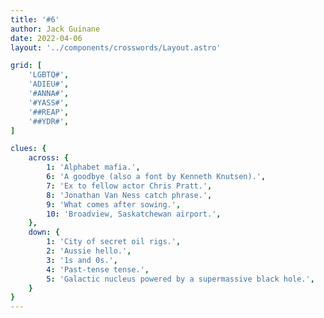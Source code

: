 ```yaml
---
title: '#6'
author: Jack Guinane
date: 2022-04-06
layout: '../components/crosswords/Layout.astro'

grid: [
	'LGBTQ#',
	'ADIEU#',
	'#ANNA#',
	'#YASS#',
	'##REAP',
	'##YDR#',
]

clues: {
	across: {
		1: 'Alphabet mafia.',
		6: 'A goodbye (also a font by Kenneth Knutsen).',
		7: 'Ex to fellow actor Chris Pratt.',
		8: 'Jonathan Van Ness catch phrase.',
		9: 'What comes after sowing.',
		10: 'Broadview, Saskatchewan airport.',
	},
	down: {
		1: 'City of secret oil rigs.',
		2: 'Aussie hello.',
		3: '1s and 0s.',
		4: 'Past-tense tense.',
		5: 'Galactic nucleus powered by a supermassive black hole.',
	}
}
---
```


